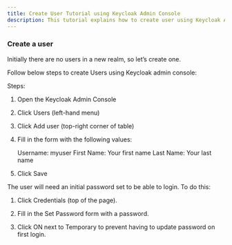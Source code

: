 ```yaml
---
title: Create User Tutorial using Keycloak Admin Console
description: This tutorial explains how to create user using Keycloak Admin Console
---
```



### Create a user

Initially there are no users in a new realm, so let’s create one.

Follow below steps to create Users using Keycloak admin console:

Steps:

1. Open the Keycloak Admin Console

2. Click Users (left-hand menu)

3. Click Add user (top-right corner of table)

4. Fill in the form with the following values:

   Username: myuser
   First Name: Your first name
   Last Name: Your last name

5. Click Save


The user will need an initial password set to be able to login. To do this:

1. Click Credentials (top of the page).

2. Fill in the Set Password form with a password.

3. Click ON next to Temporary to prevent having to update password on first login.

